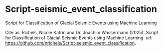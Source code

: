 # Script-seismic_event_classification
Script for Classification of Glacial Seismic Events using Machine Learning

Cite as: Richels, Nicole Katrin and Dr. Joachim Wassermann (2025). Script for Classification
 of Glacial Seismic Events using Machine Learning. url: https://github.com/nrichels/Script-seismic_event_classification.
